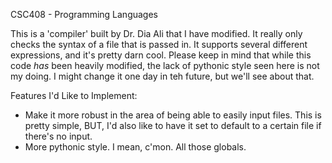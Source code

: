 CSC408 - Programming Languages

This is a 'compiler' built by Dr. Dia Ali that I have modified.
It really only checks the syntax of a file that is passed in. It
supports several different expressions, and it's pretty darn cool.
Please keep in mind that while this code *has* been heavily
modified, the lack of pythonic style seen here is not my doing. I
might change it one day in teh future, but we'll see about that.

Features I'd Like to Implement:
*	Make it more robust in the area of being able to easily input files. This is pretty simple, BUT, I'd also like to have it set to default to a certain file if there's no input.
*	More pythonic style. I mean, c'mon. All those globals.